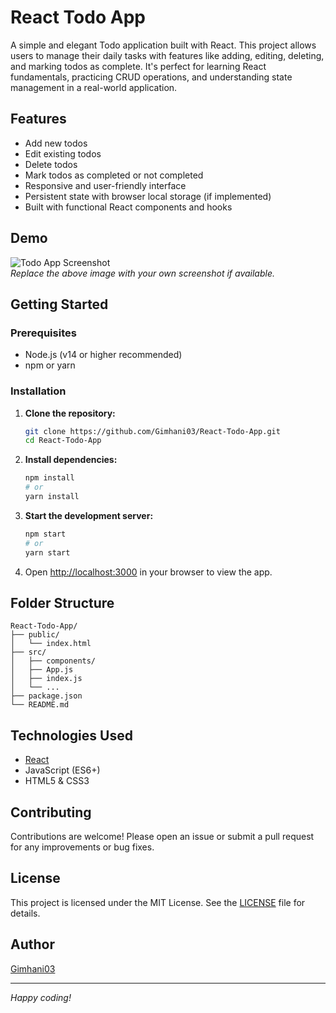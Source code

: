# React Todo App

A simple and elegant Todo application built with React. This project allows users to manage their daily tasks with features like adding, editing, deleting, and marking todos as complete. It's perfect for learning React fundamentals, practicing CRUD operations, and understanding state management in a real-world application.

## Features

- Add new todos
- Edit existing todos
- Delete todos
- Mark todos as completed or not completed
- Responsive and user-friendly interface
- Persistent state with browser local storage (if implemented)
- Built with functional React components and hooks

## Demo

![Todo App Screenshot](./screenshot.png)  
*Replace the above image with your own screenshot if available.*

## Getting Started

### Prerequisites

- Node.js (v14 or higher recommended)
- npm or yarn

### Installation

1. **Clone the repository:**
   ```bash
   git clone https://github.com/Gimhani03/React-Todo-App.git
   cd React-Todo-App
   ```

2. **Install dependencies:**
   ```bash
   npm install
   # or
   yarn install
   ```

3. **Start the development server:**
   ```bash
   npm start
   # or
   yarn start
   ```

4. Open [http://localhost:3000](http://localhost:3000) in your browser to view the app.

## Folder Structure

```
React-Todo-App/
├── public/
│   └── index.html
├── src/
│   ├── components/
│   ├── App.js
│   ├── index.js
│   └── ...
├── package.json
└── README.md
```

## Technologies Used

- [React](https://reactjs.org/)
- JavaScript (ES6+)
- HTML5 & CSS3

## Contributing

Contributions are welcome! Please open an issue or submit a pull request for any improvements or bug fixes.

## License

This project is licensed under the MIT License. See the [LICENSE](LICENSE) file for details.

## Author

[Gimhani03](https://github.com/Gimhani03)

---

*Happy coding!*
